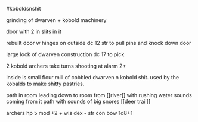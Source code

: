 #koboldsnshit

grinding of dwarven + kobold machinery

door with 2 in slits in it

rebuilt door w hinges on outside dc 12 str to pull pins and knock down door

large lock of dwarven construction dc 17 to pick

2 kobold archers take turns shooting at alarm 2+

inside is small flour mill of cobbled dwarven n kobold shit. used by the kobalds to make shitty pastries.

path in room leading down to room from [[river]] with rushing water sounds coming from it
path with sounds of big snores [[deer trail]]

archers
	hp 5
	mod +2
	+ wis dex
	- str con
	bow 1d8+1